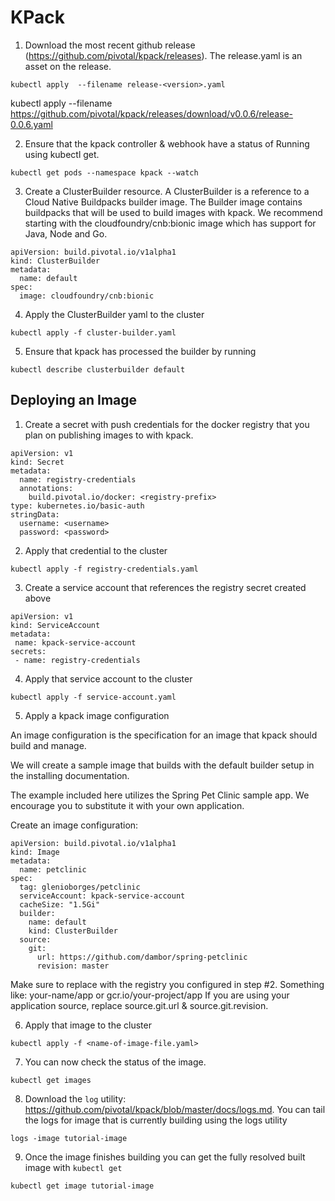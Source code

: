 # KPack

1. Download the most recent github release (https://github.com/pivotal/kpack/releases). The release.yaml is an asset on the release.

```
kubectl apply  --filename release-<version>.yaml
```

kubectl apply --filename https://github.com/pivotal/kpack/releases/download/v0.0.6/release-0.0.6.yaml

2. Ensure that the kpack controller & webhook have a status of Running using kubectl get.

```
kubectl get pods --namespace kpack --watch
```

3. Create a ClusterBuilder resource. A ClusterBuilder is a reference to a Cloud Native Buildpacks builder image. The Builder image contains buildpacks that will be used to build images with kpack. We recommend starting with the cloudfoundry/cnb:bionic image which has support for Java, Node and Go.

```
apiVersion: build.pivotal.io/v1alpha1
kind: ClusterBuilder
metadata:
  name: default
spec:
  image: cloudfoundry/cnb:bionic
```

4. Apply the ClusterBuilder yaml to the cluster

```
kubectl apply -f cluster-builder.yaml
```

5. Ensure that kpack has processed the builder by running

```
kubectl describe clusterbuilder default
```



## Deploying an Image


1. Create a secret with push credentials for the docker registry that you plan on publishing images to with kpack.

```
apiVersion: v1
kind: Secret
metadata:
  name: registry-credentials
  annotations:
    build.pivotal.io/docker: <registry-prefix>
type: kubernetes.io/basic-auth
stringData:
  username: <username>
  password: <password>
```

2. Apply that credential to the cluster

```
kubectl apply -f registry-credentials.yaml
```

3. Create a service account that references the registry secret created above
```
apiVersion: v1
kind: ServiceAccount
metadata:
 name: kpack-service-account
secrets:
 - name: registry-credentials
```
4. Apply that service account to the cluster

```
kubectl apply -f service-account.yaml
```

5. Apply a kpack image configuration

An image configuration is the specification for an image that kpack should build and manage.

We will create a sample image that builds with the default builder setup in the installing documentation.

The example included here utilizes the Spring Pet Clinic sample app. We encourage you to substitute it with your own application.

Create an image configuration:
```
apiVersion: build.pivotal.io/v1alpha1
kind: Image
metadata:
  name: petclinic
spec:
  tag: glenioborges/petclinic
  serviceAccount: kpack-service-account
  cacheSize: "1.5Gi"
  builder:
    name: default
    kind: ClusterBuilder
  source:
    git:
      url: https://github.com/dambor/spring-petclinic
      revision: master
```
Make sure to replace <DOCKER-IMAGE> with the registry you configured in step #2. Something like: your-name/app or gcr.io/your-project/app
If you are using your application source, replace source.git.url & source.git.revision.

6. Apply that image to the cluster

```
kubectl apply -f <name-of-image-file.yaml>
```

7. You can now check the status of the image.

```
kubectl get images 
```

8. Download the `log` utility: https://github.com/pivotal/kpack/blob/master/docs/logs.md. You can tail the logs for image that is currently building using the logs utility

```
logs -image tutorial-image  
```

9. Once the image finishes building you can get the fully resolved built image with ```kubectl get```
```
kubectl get image tutorial-image
````
